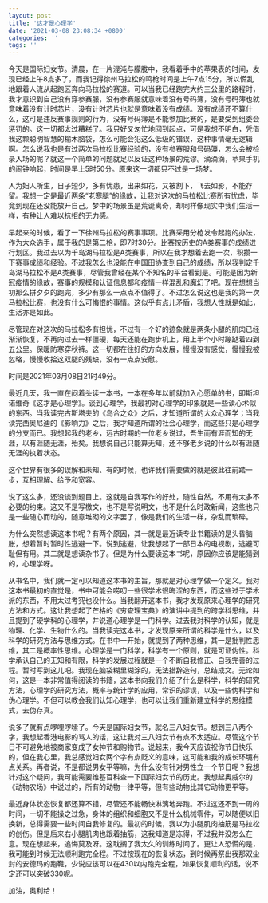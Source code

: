 ```yaml
---
layout: post
title: '这才是心理学'
date: '2021-03-08 23:08:34 +0800'
categories: ''
tags: ''
---
```


今天是国际妇女节。清晨，在一片混沌与朦胧中，我看着手中的苹果表的时间，发现已经上午8点多了，而我记得徐州马拉松的鸣枪时间是上午7点15分，所以慌乱地跟着人流从起跑区奔向马拉松的赛道。可以当我已经跑完大约三公里的路程时，我才意识到自己没有穿参赛服，没有参赛服就意味着没有号码簿，没有号码簿也就意味着没有计时芯片，没有计时芯片也就是意味着没有成绩。没有成绩还不算什么，这可是违反赛事规则的行为，没有号码簿是不能参加比赛的，是要受到组委会惩罚的。这一切都太过糟糕了。我只好又匆忙地回到起点，可是我想不明白，凭借我这颗聪明智慧的榆木脑袋，怎么可能会犯这么低级的错误，这种事情毫无逻辑啊。怎么说我也是有过两次马拉松比赛经验的，没有参赛服和号码簿，怎么会被检录入场的呢？就这一个简单的问题就足以反证这种场景的荒谬。滴滴滴，苹果手机的闹钟响起，时间是早上5时50分。原来这一切都只不过是一场梦。

人为妇人所生，日子短少，多有忧患，出来如花，又被割下，飞去如影，不能存留。我想一定是最近两条“老寒腿”的缘故，让我对这次的马拉松比赛所有忧虑，毕竟到现在还没能放开自己。梦中的场景虽是荒诞离奇，却同样像现实中我们生活一样，有种让人难以抗拒的无力感。

早起来的时候，看了一下徐州马拉松的赛事事项。比赛采用分枪发令起跑的办法，作为大众选手，属于我的是第二枪，即7时30分。比赛按历史的A类赛事的成绩进行划区。我过去以为千岛湖马拉松是A类赛事，所以在我才想着去跑一次，积攒一下赛事成绩和经验。不过我怎么也没能在中国田协查到自己的成绩，所以我判定千岛湖马拉松不是A类赛事，尽管我曾经在某个不知名的平台看到是。可能是因为新冠疫情的缘故，赛事的规模和认证信息都和疫情一样混乱和魔幻了吧。现在想想当初那么拼夕夕的跑完，多少有那么一点点不值得了。不过怎么说这也是我的第一次马拉松比赛，也没有什么可悔恨的事情。这似乎有点儿矛盾，我想人性就是如此，生活亦是如此。

尽管现在对这次的马拉松多有担忧，不过有一个好的迹象就是两条小腿的肌肉已经渐渐恢复，不再向过去一样僵硬，每天还能在跑步机上，用上半个小时蹦跶着四到五公里。保暖防寒穿秋裤。这一切都在往好的方向发展，慢慢没有感觉，慢慢我被忽略，慢慢收拾这双腿的残缺，没有一点点安慰。

时间是2021年03月08日21时49分。

最近几天，我一直在闷着头读一本书，一本在多年以前就加入心愿单的书，即斯坦诺维奇《这才是心理学》。谈到心理学，我最初对心理学的印象就是一些读心术似的东西。当我读完古斯塔夫的《乌合之众》之后，才知道所谓的大众心理学；当我读完西奥尼迪的《影响力》之后，我才知道所谓的社会心理学，而这些只是心理学的分支而已。我想起我的老乡，远古时期的一位老乡说过，吾生而有涯而知的无涯，以有涯随无涯，殆矣。我想说自己只能算无知，还不够老乡说的什么以有涯随无涯的执着状态。

这个世界有很多的误解和未知、有的时候，也许我们需要做的就是彼此往前踏一步，互相理解、给予和宽容。

说了这么多，还没谈到题目上。这就是自我写作的好处，随性自然，不用有太多不必要的约束。这又不是写檄文，也不是写说明文，也不是什么时政新闻，这些也只是一些随心而动的，随意堆砌的文字罢了，像是我们的生活一样，杂乱而琐碎。

为什么突然想读这本书呢？有两个原因，其一就是最近读专业书籍读的是头昏脑胀，想着暂时暂时性逃避一下。说到逃避，让我想起了一部日本的电视剧，逃避可耻但有用。其二就是想读杂书了。但是为什么要读这本书呢，原因你应该是能猜到的，心理学呀。

从书名中，我们就一定可以知道这本书的主旨，那就是对心理学做一个定义。我对这本书最初的直觉是，书中可能会唠叨一些很学术很晦涩的东西，而这些过于学术派的东西，不用太过考究也没什么。当我翻开这本书，我才发现原来心理学的研究方法和方式。这让我想起了芒格的《穷查理宝典》的演讲中提到的跨学科思维，并且提到了硬学科的心理学，并说道心理学是一门科学。过去我对科学的认知，就是物理、化学、生物什么的。当我读完这本书，才发现原来所谓的科学是什么，以及科学的研究方法与思维方式。在书中一开始，就提到了两种思维，其一是批判性思维，其二是概率性思维。心理学是一门科学，科学有一个原则，就是可证伪性。科学承认自己的无知和有限，科学的发展过程就是一个不断自我修正、自我完善的过程。暂时写到这儿吧。我现在脑袋糊里糊涂的，无法措辞造句，总结成文。无论如何，这是一本非常值得阅读的书籍，这本书向我们介绍了什么是科学，科学的研究方法，心理学的研究方法，概率与统计学的应用，常识的谬误，以及一些伪科学和伪心理学。不但可以教会我们认知心理学，也可以让我们重新建立科学的思维模式，去伪存真。

说多了就有点啰哩啰嗦了。今天是国际妇女节，就名三八妇女节。想到三八两个字，我想起香港电影的骂人的话，这让我对三八妇女节有点不太适应。尽管这个节日不可避免地被商家变成了女神节和购物节。说起来，我今天应该祝你节日快乐的，但在我心里，我总感觉妇女两个字有点贬义的意味，这可能和我的成长环境有点关系。再者说，不是都说男女平等嘛，为什么没有针对男性立一个节日呢？我想针对这个疑问，我可能需要维基百科查一下国际妇女节的历史。我想起奥威尔的《动物农场》中说过的，所有的动物一律平等，但有些动物比其它动物更平等。

最近身体状态恢复都还算不错，尽管还不能畅快淋漓地奔跑。不过这还不到一周的时间，一切不能操之过急，身体的组织和细胞又不是什么机械零件，可以随便以旧换新，总得需要一些时间自我修复的。最初的时候，我以为小腿肌肉抽筋是马拉松的创伤。但是后来右小腿肌肉也跟着抽筋，这我知道是冻得，不过我并没怎么在意。现在想起来，追悔莫及呀。这耽搁了我太久的训练时间了。更让人恐慌的是，我可能到时候无法顺利跑完全程。不过按现在的恢复状态，到时候再祭出我那双尘封的安德玛的跑鞋，少说应该可以在430以内跑完全程，如果恢复顺利的话，说不定还可以突破330呢。

加油，奥利给！
